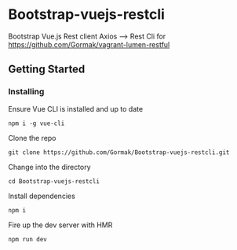 # Bootstrap-vuejs-restcli
Bootstrap Vue.js Rest client Axios --> Rest Cli for https://github.com/Gormak/vagrant-lumen-restful


## Getting Started


### Installing

Ensure Vue CLI is installed and up to date
```
npm i -g vue-cli
```

Clone the repo
```
git clone https://github.com/Gormak/Bootstrap-vuejs-restcli.git
```

Change into the directory
```
cd Bootstrap-vuejs-restcli
```

Install dependencies
```
npm i
```

Fire up the dev server with HMR
```
npm run dev
```